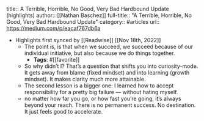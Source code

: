 title:: A Terrible, Horrible, No Good, Very Bad Hardbound Update (highlights)
author:: [[Nathan Baschez]]
full-title:: "A Terrible, Horrible, No Good, Very Bad Hardbound Update"
category:: #articles
url:: https://medium.com/p/eacaf767db6a

- Highlights first synced by [[Readwise]] [[Nov 18th, 2022]]
	- The point is, is that when we succeed, we succeed because of our individual initiative, but also because we do things together.
		- **Tags**: #[[favorite]]
	- So why didn’t I? That’s a question that shifts you into curiosity-mode. It gets away from blame (fixed mindset) and into learning (growth mindset). It makes clarity much more attainable.
	- The second lesson is a bigger one: I learned how to accept responsibility for a pretty big failure — without hating myself.
	- no matter how far you go, or how fast you’re going, it’s always beyond your reach. There is no permanent success. No destination. It just feels good to accelerate.